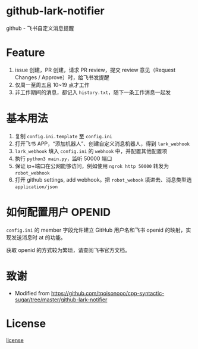 # github-lark-notifier
github - 飞书自定义消息提醒

# Feature
1. issue 创建，PR 创建，请求 PR review，提交 review 意见（Request Changes / Approve）时，给飞书发提醒
2. 仅周一至周五且 10~19 点才工作
3. 非工作期间的消息，都记入 `history.txt`，随下一条工作消息一起发

# 基本用法
1. 复制 `config.ini.template` 至 `config.ini`
2. 打开飞书 APP，“添加机器人”、创建自定义消息机器人，得到 `lark_webhook`
3. `lark_webhook` 填入 `config.ini` 的 `webhook` 中，并配置其他配置项
4. 执行 `python3 main.py`，监听 50000 端口
5. 保证 ip+端口在公网能够访问，例如使用 `ngrok http 50000` 转发为 `robot_webhook`
6. 打开 github settings, add webhook。把 `robot_webook` 填进去、消息类型选 `application/json`

# 如何配置用户 OPENID

`config.ini` 的 member 字段允许建立 GitHub 用户名和飞书 openid 的映射，实现发送消息时 at 的功能。

获取 openid 的方式较为繁琐，请查阅飞书官方文档。

# 致谢
* Modified from https://github.com/tpoisonooo/cpp-syntactic-sugar/tree/master/github-lark-notifier

# License
[license](LICENSE)
